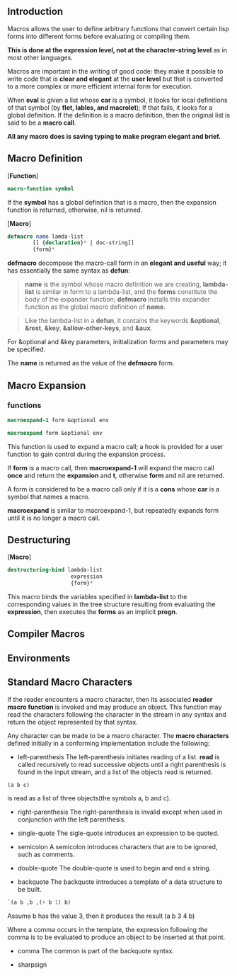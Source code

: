 

## Introduction

Macros allows the user to define arbitrary functions that convert certain lisp forms into
different forms before evaluating or compiling them.

**This is done at the expression level, not at the character-string level** as in most
other languages.

Macros are important in the writing of good code: they make it possible to write code 
that is **clear and elegant** at the **user level** but that is converted to a more complex
or more efficient internal form for execution.

When **eval** is given a list whose **car** is a symbol, it looks for local definitions of
that symbol (by **flet, lables, and macrolet**); If that fails, it looks for a global 
definition. If the definition is a macro definition, then the original list is said to be 
a **macro call**.

**All any macro does is saving typing to make program elegant and brief.**



## Macro Definition

[**Function**]

```lisp
macro-function symbol
```

If the **symbol** has a global definition that is a macro, then the expansion function is
returned, otherwise, nil is returned.


[**Macro**]

```lisp
defmacro name lamda-list 
		[[ {declaration}* | doc-string]]
		{form}*
```

**defmacro** decompose the macro-call form in an **elegant and useful** way; it has
essentially the same syntax as **defun**:

> **name** is the symbol whose macro definition we are creating, **lambda-list** is similar
in form to a lambda-list, and the **forms** constitute the body of the expander function;
**defmacro** installs this expander function as the global macro definition of **name**.

> Like the lambda-list in a **defun**, it contains the keywords **&optional**, **&rest**,
**&key**, **&allow-other-keys**, and **&aux**.

For &optional and &key parameters, initialization forms and parameters may be specified.


The **name** is returned as the value of the **defmacro** form.



## Macro Expansion

### functions

```lisp
macroexpand-1 form &optional env
```

```lisp
macroexpand form &optional env
```


This function is used to expand a macro call; a hook is provided for a user function to
gain control during the expansion process.

If **form** is a macro call, then **macroexpand-1** will expand the macro call **once**
and return the **expansion** and **t**, otherwise **form** and nil are returned.

A form is considered to be a macro call only if it is a **cons** whose **car** is a symbol
that names a macro.

**macroexpand** is similar to macroexpand-1, but repeatedly expands form until it is no 
longer a macro call.

## Destructuring

[**Macro**]

```lisp
destructuring-bind lambda-list
					expression
					{form}*
```

This macro binds the variables specified in **lambda-list** to the corresponding values in
the tree structure resulting from evaluating the **expression**, then executes the 
**forms** as an implicit **progn**.



## Compiler Macros


## Environments


## Standard Macro Characters

If the reader encounters a macro character, then its associated **reader macro function**
is invoked and may produce an object. This function may read the characters following the
character in the stream in any syntax and return the object represented by that syntax.

Any character can be made to be a macro character.  The **macro characters** defined initially
in a conforming implementation include the following:

- left-parenthesis
The left-parenthesis initiates reading of a list. **read** is called recursively to read 
successive objects until a right parenthesis is found in the input stream, and a list of
the objects read is returned.

```lisp
(a b c)
```

is read as a list of three objects(the symbols a, b and c).
 
- right-parenthesis
The right-parenthesis is invalid except when used in conjunction with the left parenthesis.

- single-quote
The sigle-quote introduces an expression to be quoted.


- semicolon
A semicolon introduces characters that are to be ignored, such as comments.

- double-quote
The double-quote is used to begin and end a string.

- backquote
The backquote introduces a template of a data structure to be built.
 
 ```lisp
 `(a b ,b ,(+ b 1) b)
 ```
 
 Assume b has the value 3, then it produces the result  (a b 3 4 b)
 
 Where a comma occurs in the template, the expression following the comma is to be evaluated
 to produce an object to be inserted at that point.
 
 
- comma
The common is part of the backquote syntax.

- sharpsign






















